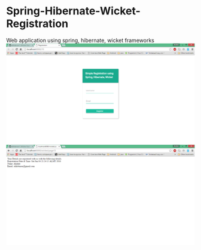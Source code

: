 # Spring-Hibernate-Wicket-Registration
Web application using spring, hibernate, wicket frameworks
![registrer.png](/images/registrer.png) ![registrer_info.png](/images/registrer_info.png)


